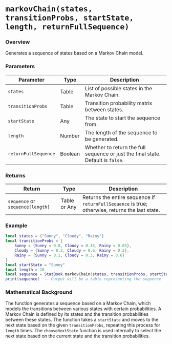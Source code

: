 # `markovChain(states, transitionProbs, startState, length, returnFullSequence)`

### Overview

Generates a sequence of states based on a Markov Chain model.

### Parameters

| Parameter              | Type      | Description                                                                              |
|------------------------|-----------|------------------------------------------------------------------------------------------|
| `states`               | Table     | List of possible states in the Markov Chain.                                             |
| `transitionProbs`      | Table     | Transition probability matrix between states.                                            |
| `startState`           | Any       | The state to start the sequence from.                                                    |
| `length`               | Number    | The length of the sequence to be generated.                                              |
| `returnFullSequence`   | Boolean   | Whether to return the full sequence or just the final state. Default is `false`.         |

### Returns

| Return                 | Type      | Description                                                                               |
|------------------------|-----------|-------------------------------------------------------------------------------------------|
| `sequence` or `sequence[length]` | Table or Any  | Returns the entire sequence if `returnFullSequence` is true; otherwise, returns the last state.|

### Example

```lua
local states = {"Sunny", "Cloudy", "Rainy"}
local transitionProbs = {
	Sunny = {Sunny = 0.8, Cloudy = 0.15, Rainy = 0.05},
	Cloudy = {Sunny = 0.2, Cloudy = 0.6, Rainy = 0.2},
	Rainy = {Sunny = 0.1, Cloudy = 0.3, Rainy = 0.6}
}
local startState = "Sunny"
local length = 10
local sequence = StatBook.markovChain(states, transitionProbs, startState, length, true)
print(sequence)  -- Output will be a table representing the sequence
```

### Mathematical Background

The function generates a sequence based on a Markov Chain, which models the transitions between various states with certain probabilities. A Markov Chain is defined by its states and the transition probabilities between these states. The function takes a `startState` and moves to the next state based on the given `transitionProbs`, repeating this process for `length` times. The `chooseNextState` function is used internally to select the next state based on the current state and the transition probabilities.





